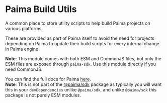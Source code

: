 # Paima Build Utils

A common place to store utility scripts to help build Paima projects on various platforms

These are provided as part of Paima itself to avoid the need for projects depending on Paima to update their build scripts for every internal change in Paima engine

**Note**: This module comes with both ESM and CommonJS files, but only the ESM files are exposed through `paima-sdk`. Use this module directly if you need CommonJS.

You can find the full docs for Paima [here](https://docs.paimastudios.com/). \
**Note**: This is not part of the [@paima/sdk](https://www.npmjs.com/package/@paima/sdk) package as typically you will want this in your `devDependencies` unlike `@paima/sdk`, and unlike `@paima/sdk` this package is not purely ESM modules.
